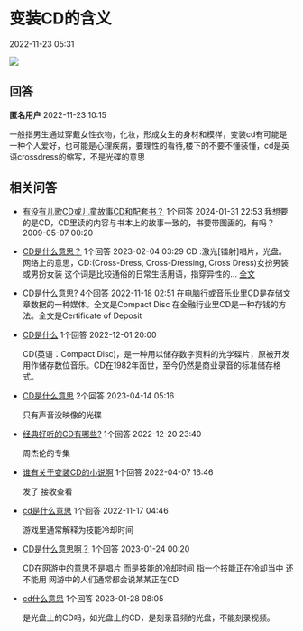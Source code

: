 # 变装CD的含义

2022-11-23 05:31

![](https://imagev2.xmcdn.com/storages/4fab-audiofreehighqps/6F/A2/CKwRIJEFA4mXAAArcgDePsCY.png)

## 回答

**匿名用户** 2022-11-23 10:15

一般指男生通过穿戴女性衣物，化妆，形成女生的身材和模样，变装cd有可能是一种个人爱好，也可能是心理疾病，要理性的看待,楼下的不要不懂装懂，cd是英语crossdress的缩写，不是光碟的意思

## 相关问答

*   [有没有儿歌CD或儿童故事CD和配套书？](https://m.ximalaya.com/ask/q12877204)
    1个回答 2024-01-31 22:53
    我想要的是CD，CD里读的内容与书本上的故事一致的，书要带图画的，有吗？ 2009-05-07 00:20
*   [CD是什么意思？](https://m.ximalaya.com/ask/q7072296)
    1个回答 2023-02-04 03:29
    CD :激光\[镭射\]唱片，光盘。 网络上的意思，CD:(Cross-Dress, Cross-Dressing, Cross Dress)女扮男装或男扮女装 这个词是比较通俗的日常生活用语，指穿异性的...
    [全文](/ask/q7072296)
*   [CD是什么意思?](https://m.ximalaya.com/ask/q4587668)
    4个回答 2022-11-18 02:51
    在电脑行或音乐业里CD是存储文章数据的一种媒体。全文是Compact Disc 在金融行业里CD是一种存钱的方法。全文是Certificate of Deposit
*   [CD是什么](https://m.ximalaya.com/ask/q5001783)
    1个回答 2022-12-01 20:00

    CD(英语：Compact Disc)，是一种用以储存数字资料的光学碟片，原被开发用作储存数位音乐。CD在1982年面世，至今仍然是商业录音的标准储存格式。
*   [CD是什么意思](https://m.ximalaya.com/ask/q8127489)
    2个回答 2023-04-14 05:16

    只有声音没映像的光碟
*   [经典好听的CD有哪些?](https://m.ximalaya.com/ask/q5823707)
    1个回答 2022-12-20 23:40

    周杰伦的专集
*   [谁有关于变装CD的小说啊](https://m.ximalaya.com/ask/q133253)
    1个回答 2022-04-07 16:46

    发了 接收查看
*   [cd是什么意思](https://m.ximalaya.com/ask/q4563372)
    1个回答 2022-11-17 04:46

    游戏里通常解释为技能冷却时间
*   [CD是什么意思啊？](https://m.ximalaya.com/ask/q6799591)
    1个回答 2023-01-24 00:20

    CD在网游中的意思不是唱片 而是技能的冷却时间 指一个技能正在冷却当中 还不能用 网游中的人们通常都会说某某正在CD
*   [cd什么意思](https://m.ximalaya.com/ask/q6905201)
    1个回答 2023-01-28 08:05

    是光盘上的CD吗，如光盘上的CD，是刻录音频的光盘，不能刻录视频。
